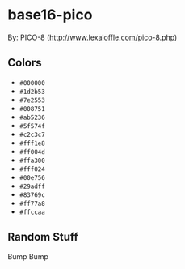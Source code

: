 # base16-pico

By: PICO-8 (http://www.lexaloffle.com/pico-8.php)

## Colors

* `#000000`
* `#1d2b53`
* `#7e2553`
* `#008751`
* `#ab5236`
* `#5f574f`
* `#c2c3c7`
* `#fff1e8`
* `#ff004d`
* `#ffa300`
* `#fff024`
* `#00e756`
* `#29adff`
* `#83769c`
* `#ff77a8`
* `#ffccaa`

## Random Stuff

Bump
Bump
